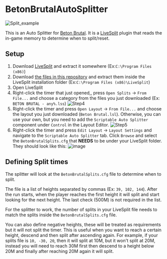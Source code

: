 # BetonBrutalAutoSplitter

![Split_example](https://user-images.githubusercontent.com/16226383/233757140-5b62897a-1534-4544-b99a-ea4e9d9e77dc.gif)

This is an Auto Splitter for [Beton Brutal](https://store.steampowered.com/app/2330500/BETON_BRUTAL/). It is a [LiveSplit](https://livesplit.org/downloads/) plugin that reads the in-game memory to determine when to split/reset.

## Setup

1. Download [LiveSplit](https://livesplit.org/downloads/) and extract it somewhere (Ex:`C:\Program Files (x86)`)
2. Download [the files in this repository](https://github.com/CubeSkyy/BetonBrutalAutoSplitter/releases) and extract them inside the LiveSplit installation folder (Ex:`C:\Program Files (x86)\LiveSplit`)
3. Open LiveSplit
4. Right-click the timer that just opened,, press `Open Splits` -> `From File...` and choose a category from the files you just downloaded (Ex: `BETON BRUTAL - any%.lss`)
![Step4](https://user-images.githubusercontent.com/16226383/233817875-173e54df-4e9b-46b9-aa73-a879a1b1793f.gif)
5. Right-click the timer and press `Open Layout` -> `From File...` and choose the layout you just downloaded (`Beton Brutal.lsl`). Otherwise, you can use your own, but you need to add the `Scriptable Auto Splitter` component under `Control` in the Layout Editor.
![Step5](https://user-images.githubusercontent.com/16226383/233818002-538e9d96-3c25-4a37-80f7-57557231d7a3.gif)
6. Right-click the timer and press `Edit Layout` -> `Layout Settings` and navigate to the `Scriptable Auto Splitter` tab. Click `Browse` and select the `BetonBrutalSplits.cfg` that __NEEDS__ to be under your LiveSplit folder. They should look like this:
![image](https://user-images.githubusercontent.com/16226383/233818092-961298b7-3240-4af8-af0b-c98b36eead8d.png)

## Defining Split times

The splitter will look at the `BetonBrutalSplits.cfg` file to determine when to split.

The file is a list of heights separated by commas (Ex: `39, 102, 144`). After the run starts, when the player reaches the first height it will split and start looking for the next height. The last check (500M) is not required in the list.

For the splitter to work, the number of splits in your LiveSplit file needs to match the splits inside the `BetonBrutalSplits.cfg` file.

You can also define negative heights, these will be treated as requirements but it will not split the timer. This is useful when you want to reach a certain height, descend and then split after ascending again. 
For example, if your splits file is `10, -30, 20`, then it will split at 10M, but it won't split at 20M, instead you will need to reach 30M first then descend to a height below 20M and finally after reaching 20M again it will split.
